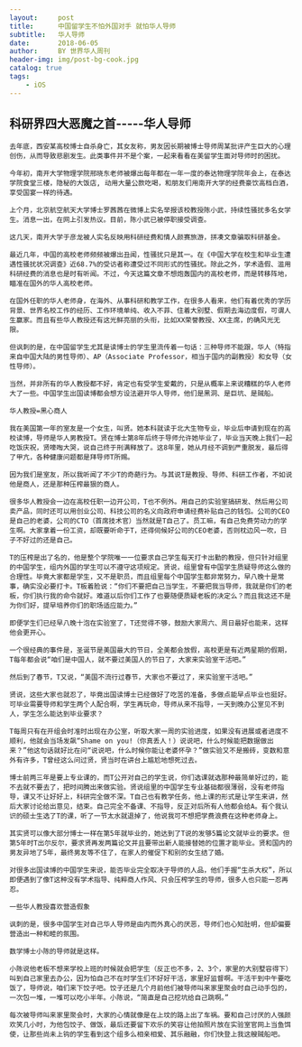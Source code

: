 ```yaml
---
layout:     post
title:      中国留学生不怕外国对手 就怕华人导师
subtitle:   华人导师
date:       2018-06-05
author:     BY 世界华人周刊
header-img: img/post-bg-cook.jpg
catalog: true
tags:
    - iOS
---
```


##  科研界四大恶魔之首-----华人导师
    
    去年底，西安某高校博士自杀身亡，其女友称，男友因长期被博士导师周某批评产生巨大的心理创伤，从而导致悲剧发生。此类事件并不是个案，一起来看看在美留学生面对导师时的困扰。
	
	今年初，南开大学物理学院邢晓东老师被爆出每年都在一年一度的泰达物理学院年会上，在泰达学院食堂三楼，隐秘的大饭店, 动用大量公款吃喝，和朋友们用南开大学的经费豪饮高档白酒，享受国宴一样的待遇。
    
    上个月，北京航空航天大学博士罗茜茜在微博上实名举报该校教授陈小武，持续性骚扰多名女学生。消息一出，在网上引发热议。目前，陈小武已被停职接受调查。
	
	这几天，南开大学于彦龙被人实名反映用科研经费和情人颜赛旅游，拼凑文章骗取科研基金。
    
    最近几年，中国的高校老师频频被爆出丑闻，性骚扰只是其一。在《中国大学在校生和毕业生遭遇性骚扰状况调查》近68.7%的受访者称遭受过不同形式的性骚扰。除此之外，学术造假、滥用科研经费的消息也是时有听闻。不过，今天这篇文章不想炮轰国内的高校老师，而是转移阵地，瞄准在国外的华人高校老师。
    
    在国外任职的华人老师身，在海外、从事科研和教学工作，在很多人看来，他们有着优秀的学历背景、世界名校工作的经历、工作环境单纯、收入不菲、住着大别墅、假期去海边度假，可谓人生赢家。而且有些华人教授还有这光鲜亮丽的头衔，比如XX荣誉教授、XX主席，的确风光无限。
    
    但讽刺的是，在中国留学生尤其是读博士的学生里流传着一句话：三种导师不能跟，华人（特指来自中国大陆的男性导师）、AP（Associate Professor，相当于国内的副教授）和女导（女性导师）。
    
    当然，并非所有的华人教授都不好，肯定也有受学生爱戴的，只是从概率上来说糟糕的华人老师大了一些。中国学生出国读博都会想方设法避开华人导师，他们是黑洞、是巨坑、是贼船。
    
    华人教授=黑心商人
    
    我在美国第一年的室友是一个女生，叫贤。她本科就读于北大生物专业，毕业后申请到现在的高校读博，导师是华人男教授T。贤在博士第8年后终于导师允许她毕业了，毕业当天晚上我们一起吃饭庆祝，贤嚎啕大哭，说自己终于刑满释放了。这8年里，她从月经不调到严重脱发，最后得了甲亢，各种健康问题都是拜导师T所赐。
    
    因为我们是室友，所以我听闻了不少T的奇葩行为。与其说T是教授、导师、科研工作者，不如说他是商人，还是那种压榨最狠的商人。
    
    很多华人教授会一边在高校任职一边开公司，T也不例外。用自己的实验室搞研发、然后用公司卖产品，同时还可以用创业公司、科技公司的名义向政府申请经费补贴自己的钱包。公司的CEO是自己的老婆，公司的CTO（首席技术官）当然就是T自己了。员工嘛，有自己免费劳动力的学生啊。大家拿着一份工资，却既要听命于T，还得伺候好公司的CEO老婆，否则枕边风一吹，日子不好过的还是自己。
    
    T的压榨是出了名的，他是整个学院唯一一位要求自己学生每天打卡出勤的教授，但只针对组里的中国学生，组内外国的学生可以不遵守这项规定。贤说，组里曾有中国学生质疑导师这么做的合理性。毕竟大家都是学生，又不是职员，而且组里每个中国学生都非常努力，早八晚十是常事，确实没必要打卡。T板着脸说：“你们不要把自己当学生，不要把我当导师，我就是你们的老板，你们执行我的命令就好。难道以后你们工作了也要随便质疑老板的决定么？而且我这还不是为你们好，提早培养你们的职场适应能力。”
    
    即便学生们已经早八晚十泡在实验室了，T还觉得不够，鼓励大家周六、周日最好也能来，这样他会更开心。
    
    一个很经典的事件是，圣诞节是美国最大的节日，全美都会放假，高校更是有近两星期的假期，T每年都会说“咱们是中国人，就不要过美国人的节日了，大家来实验室干活吧。”
    
    然后到了春节，T又说，“美国不流行过春节，大家也不要过了，来实验室干活吧。”
    
    贤说，这些大家也就忍了，毕竟出国读博士已经做好了吃苦的准备，多做点能早点毕业也挺好。可毕业需要导师和学生两个人配合啊，学生再玩命，导师从来不指导，一天到晚办公室见不到人，学生怎么能达到毕业要求？
    
    T每周只有在开组会时准时出现在办公室，听取大家一周的实验进度，如果没有进展或者进度不顺利，他就会当场发飙“Shame on you!（你真丢人！）说说吧，什么时候能把数据做出来？”他这句话就好比在问“说说吧，什么时候你能让老婆怀孕？”做实验又不是搬砖，变数和意外有许多，T曾经这么问过贤，贤当时在讲台上尴尬地想死过去。
    
    博士前两三年是要上专业课的，而T公开对自己的学生说，你们选课就选那种最简单好过的，能不去就不要去了，把时间腾出来做实验。贤说组里的中国学生专业基础都很薄弱，没有老师指导，课又不让好好上，科研完全做不深。T自己也有教学任务，他上课的形式是让学生来讲，然后大家讨论给出意见，结束。自己完全不备课、不指导，反正对后所有人他都会给A。有个我认识的硕士生选了T的课，听了一节太水就退掉了，他说我可不想把学费浪费在这种老师身上。
    
    其实贤可以像大部分博士一样在第5年就毕业的，她达到了T说的发够5篇论文就毕业的要求。但第5年时T出尔反尔，要求贤再发两篇论文并且要带出新人能接替她的位置才能毕业。贤和国内的男友异地了5年，最终男友等不住了，在家人的催促下和别的女生结了婚。
    
    对很多出国读博的中国学生来说，能否毕业完全取决于导师的人品，他们手握“生杀大权”，所以即便遇到了像T这种没有学术指导、纯粹商人作风、只会压榨学生的导师，很多人也只能一忍再忍。
    
    一些华人教授喜欢营造假象
    
    讽刺的是，很多中国学生对自己华人导师是由内而外真心的厌恶，导师们也心知肚明，但却偏要营造出一种和睦的氛围。
    
    数学博士小陈的导师就是这样。
    
    小陈说他老板不想来学校上班的时候就会把学生（反正也不多，2、3个，家里的大别墅容得下）叫到自己家里去办公，因为怕自己不在时学生们不好好干活，家里好监督啊。干活干到中午要吃饭了，导师说，咱们来下饺子吧。饺子还是几个月前他们被导师叫来家里聚会时自己动手包的，一次包一堆，一堆可以吃小半年。小陈说，“简直是自己挖坑给自己跳啊。”
    
    每次被导师叫来家里聚会时，大家的心情就像是在上坟的路上出了车祸。要和自己讨厌的人强颜欢笑几小时，为他包饺子、做饭，最后还要留下欢乐的笑容让他拍照片放在实验室官网上当鱼饵使，让那些尚未上钩的学生看到这个组多么相亲相爱、其乐融融，你们快登上我这艘贼船吧。
	
	